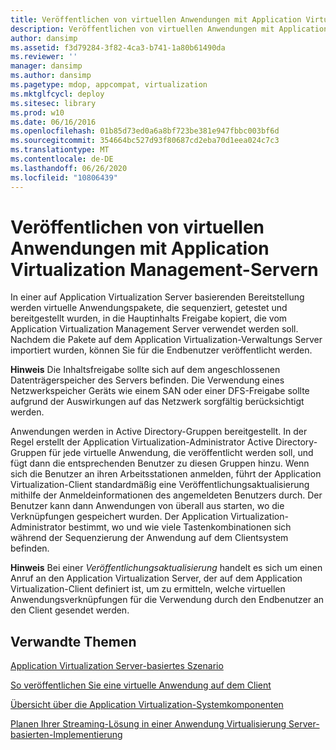 ```yaml
---
title: Veröffentlichen von virtuellen Anwendungen mit Application Virtualization Management-Servern
description: Veröffentlichen von virtuellen Anwendungen mit Application Virtualization Management-Servern
author: dansimp
ms.assetid: f3d79284-3f82-4ca3-b741-1a80b61490da
ms.reviewer: ''
manager: dansimp
ms.author: dansimp
ms.pagetype: mdop, appcompat, virtualization
ms.mktglfcycl: deploy
ms.sitesec: library
ms.prod: w10
ms.date: 06/16/2016
ms.openlocfilehash: 01b85d73ed0a6a8bf723be381e947fbbc003bf6d
ms.sourcegitcommit: 354664bc527d93f80687cd2eba70d1eea024c7c3
ms.translationtype: MT
ms.contentlocale: de-DE
ms.lasthandoff: 06/26/2020
ms.locfileid: "10806439"
---
```

# Veröffentlichen von virtuellen Anwendungen mit Application Virtualization Management-Servern


In einer auf Application Virtualization Server basierenden Bereitstellung werden virtuelle Anwendungspakete, die sequenziert, getestet und bereitgestellt wurden, in die Hauptinhalts Freigabe kopiert, die vom Application Virtualization Management Server verwendet werden soll. Nachdem die Pakete auf dem Application Virtualization-Verwaltungs Server importiert wurden, können Sie für die Endbenutzer veröffentlicht werden.

**Hinweis**  Die Inhaltsfreigabe sollte sich auf dem angeschlossenen Datenträgerspeicher des Servers befinden. Die Verwendung eines Netzwerkspeicher Geräts wie einem SAN oder einer DFS-Freigabe sollte aufgrund der Auswirkungen auf das Netzwerk sorgfältig berücksichtigt werden.

 

Anwendungen werden in Active Directory-Gruppen bereitgestellt. In der Regel erstellt der Application Virtualization-Administrator Active Directory-Gruppen für jede virtuelle Anwendung, die veröffentlicht werden soll, und fügt dann die entsprechenden Benutzer zu diesen Gruppen hinzu. Wenn sich die Benutzer an ihren Arbeitsstationen anmelden, führt der Application Virtualization-Client standardmäßig eine Veröffentlichungsaktualisierung mithilfe der Anmeldeinformationen des angemeldeten Benutzers durch. Der Benutzer kann dann Anwendungen von überall aus starten, wo die Verknüpfungen gespeichert wurden. Der Application Virtualization-Administrator bestimmt, wo und wie viele Tastenkombinationen sich während der Sequenzierung der Anwendung auf dem Clientsystem befinden.

**Hinweis**  Bei einer *Veröffentlichungsaktualisierung* handelt es sich um einen Anruf an den Application Virtualization Server, der auf dem Application Virtualization-Client definiert ist, um zu ermitteln, welche virtuellen Anwendungsverknüpfungen für die Verwendung durch den Endbenutzer an den Client gesendet werden.

 

## Verwandte Themen


[Application Virtualization Server-basiertes Szenario](application-virtualization-server-based-scenario.md)

[So veröffentlichen Sie eine virtuelle Anwendung auf dem Client](how-to-publish-a-virtual-application-on-the-client.md)

[Übersicht über die Application Virtualization-Systemkomponenten](overview-of-the-application-virtualization-system-components.md)

[Planen Ihrer Streaming-Lösung in einer Anwendung Virtualisierung Server-basierten-Implementierung](planning-your-streaming-solution-in-an-application-virtualization-server-based-implementation.md)

 

 





